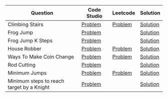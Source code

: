 | Question                                  | Code Studio                                                                                              | Leetcode                                                 | Solution                                         |
| ----------------------------------------- | -------------------------------------------------------------------------------------------------------- | -------------------------------------------------------- | ------------------------------------------------ |
| Climbing Stairs                           | [Problem](https://www.codingninjas.com/studio/problems/count-ways-to-reach-nth-stairs_798650)            | [Problem](https://leetcode.com/problems/climbing-stairs) | [Solution](ClimbStairs.java)                     |
| Frog Jump                                 | [Problem](https://www.codingninjas.com/studio/problems/frog-jump_3621012)                                |                                                          | [Solution](FrogJump.java)                        |
| Frog Jump K Steps                         | [Problem](https://www.codingninjas.com/studio/problems/minimal-cost_8180930)                             |                                                          | [Solution](FrogJumpKSteps.java)                  |
| House Robber                              | [Problem](https://www.codingninjas.com/studio/problems/loot-houses_630510)                               | [Problem](https://leetcode.com/problems/house-robber)    | [Solution](HouseRobber.java)                     |
| Ways To Make Coin Change                  | [Problem](https://www.codingninjas.com/studio/problems/630471)                                           | [Problem](https://leetcode.com/problems/coin-change-ii)  | [Solution](TotalWaysCoinChange.java)             |
| Rod Cutting                               | [Problem](https://www.codingninjas.com/studio/problems/rod-cutting-problem_800284)                       |                                                          | [Solution](RodCutting.java)                      |
| Minimum Jumps                             | [Problem](https://www.codingninjas.com/studio/problems/minimum-jumps_1062693)                            | [Problem](https://leetcode.com/problems/jump-game-ii)    | [Solution](MininumJumpToReachEnd.java)           |
| Minimum steps to reach target by a Knight | [Problem](https://www.codingninjas.com/studio/problems/minimum-steps-to-reach-target-by-a-knight_893050) |                                                          | [Solution](MinimumStepsToReachTargetKnight.java) |
